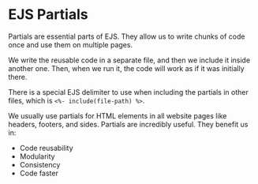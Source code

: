 # EJS Partials

Partials are essential parts of EJS. They allow us to write chunks of code once and use them on multiple pages.

We write the reusable code in a separate file, and then we include it inside another one. Then, when we run it, the code will work as if it was initially there.

There is a special EJS delimiter to use when including the partials in other files, which is `<%- include(file-path) %>`.

We usually use partials for HTML elements in all website pages like headers, footers, and sides. Partials are incredibly useful. They benefit us in:

* Code reusability
* Modularity
* Consistency
* Code faster
